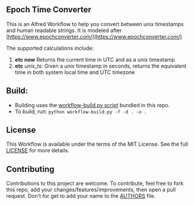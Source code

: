 Epoch Time Converter
--------------

This is an Alfred Workflow to help you convert between unix timestamps and human readable strings.
It is modeled after [https://www.epochconverter.com/](https://www.epochconverter.com/)

The supported calculations include:

1. **etc now** Returns the current time in UTC and as a unix timestamp
2. **etc** *unix_ts*: Given a unix timestamp in seconds, returns the equivalent time in both system local time and UTC timezone

## Build:

- Building uses the [workflow-build.py script](https://gist.github.com/AdamWagner/38228953422e830c4484e62ff116466a)
  bundled in this repo.
- To build, run: `python workflow-build.py -f -d . -o .`


## License

This Workflow is available under the terms of the MIT License. See the full
[LICENSE](LICENSE.TXT) for more details.


## Contributing

Contributions to this project are welcome. To contribute, feel free to fork
this repo, add your changes/features/improvements, then open a pull request.
Don't for get to add your name to the [AUTHORS](AUTHORS.md) file.

